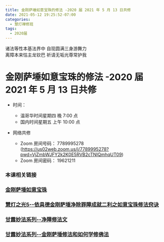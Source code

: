 ```yaml
---
title: 金刚萨埵如意宝珠的修法 -2020 届 2021 年 5 月 13 日共修
date: 2021-05-12 19:25:52-07:00
categories:
  - 慧灯禅修班
tags:
  - 2020届
---
```

诸法等性本基法界中 自现圆满三身游舞力  
离障本来怙主龙钦巴 祈请无垢光尊常护我

# 金刚萨埵如意宝珠的修法 -2020 届 2021 年 5 月 13 日共修

- 时间：

  - 温哥华时间星期四 晚 7:00 点
  - 国内时间星期五 上午 10:00 点

- 网络共修
  - Zoom 房间号码： 7789995278 (<https://us02web.zoom.us/j/7789995278?pwd=VjZmbWJFY2k2K0E5RVB2cTNIQmhqUT09>)
  - Zoom 房间密码： 19621211


### 本课相关链接

### [金刚萨埵如意宝珠](https://www.youtube.com/watch?v=j0dPLLaoP-Y)
### [慧灯之光5--依具德金刚萨埵净除罪障成就二利之如意宝珠修法窍诀](https://www.huidengvan.com/hdzg/5/#heading-7)
### [甘露妙法系列--净障修法文](/f/up/gl-jzxfw.pdf)
### [甘露妙法系列--金刚萨埵修法和如何学修佛法](/f/up/gl-jgsdjj.doc)
